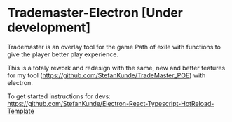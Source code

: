 # Trademaster-Electron [Under development]
Trademaster is an overlay tool for the game Path of exile with functions to give the player better play experience.

This is a totaly rework and redesign with the same, new and better features for my tool (https://github.com/StefanKunde/TradeMaster_POE) with electron.


To get started instructions for devs: 
https://github.com/StefanKunde/Electron-React-Typescript-HotReload-Template
